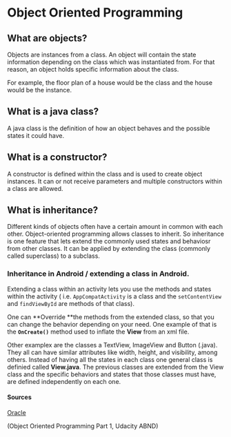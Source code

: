 # Object Oriented Programming

## What are objects?

Objects are instances from a class.  An object will contain the state information depending on the class which was instantiated from. For that reason, an object holds specific information about the class.

For example, the floor plan of a house would be the class and the house would be the instance.

## What is a java class?

A java class is the definition of how an object behaves and the possible states it could have.

## What is a constructor?

A constructor is defined within the class and is used to create object instances. It can or not receive parameters and multiple constructors within a class are allowed.

## What is inheritance?

Different kinds of objects often have a certain amount in common with each other. Object-oriented programming allows classes to inherit. So inheritance is one feature that lets extend the  commonly used states and behaviosr from other classes.  It can be applied by extending the class \(commonly called superclass\) to a subclass. 

### Inheritance in Android / extending a class in Android.

Extending a class within an activity lets you use the methods and states within the activity \( i.e. `AppCompatActivity` is a class and the `setContentView` and `findViewById` are methods of that class\).

One can **Override **the methods from the extended class, so that you can change the behavior depending on your need.  One example of that is the **`OnCreate()`** method used to inflate the **View** from an xml file. 

Other examplex are the classes a TextView, ImageView and Button \(.java\). They all can have similar attributes like width, height, and visibility, among others. Instead of having all the states in each class one general class is definied called **View.java**. The previous classes are extended from the View class and the specific behaviors and states that those classes must have, are defined independently on each one. 

#### Sources

[Oracle](https://docs.oracle.com/javase/tutorial/java/concepts/object.html)

\(Object Oriented Programming Part 1, Udacity ABND\)

